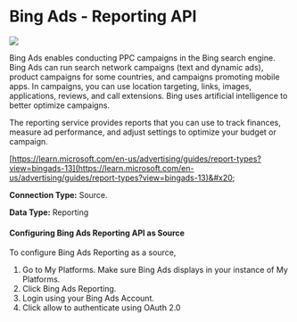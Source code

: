# Bing Ads - Reporting API

![](https://lh7-us.googleusercontent.com/UuJ0iFfS6EWbbN-MGZ5cXF4WSckhC8A9oAVtFmAtnRpJPGh0eUwtaHdcCBIyvi65qILww7OyHdEqkgo87uYryNL6NFKuJH8w5F3Bwy2l5IHJdno4GYAQ\_y-oh5J4Wkjg-M5k5rjD7vdpSefY-zduuA)

Bing Ads enables conducting PPC campaigns in the Bing search engine. Bing Ads can run search network campaigns (text and dynamic ads), product campaigns for some countries, and campaigns promoting mobile apps. In campaigns, you can use location targeting, links, images, applications, reviews, and call extensions. Bing uses artificial intelligence to better optimize campaigns.

The reporting service provides reports that you can use to track finances, measure ad performance, and adjust settings to optimize your budget or campaign.

[https://learn.microsoft.com/en-us/advertising/guides/report-types?view=bingads-13](https://learn.microsoft.com/en-us/advertising/guides/report-types?view=bingads-13)&#x20;

**Connection Type:** Source.

**Data Type:** Reporting

#### Configuring Bing Ads Reporting API as Source

To configure Bing Ads Reporting as a source,

1. Go to My Platforms. Make sure Bing Ads displays in your instance of My Platforms.
2. Click Bing Ads Reporting.
3. Login using your Bing Ads Account.
4. Click allow to authenticate using OAuth 2.0
